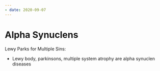 ```yaml
---
- date: 2020-09-07
---
```


# Alpha Synuclens

Lewy Parks for Multiple Sins:

- Lewy body, parkinsons, multiple system atrophy are alpha synuclen diseases
